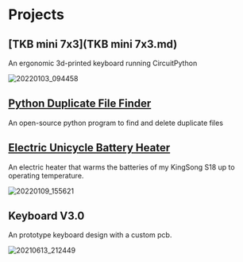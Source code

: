 # Projects

## [TKB mini 7x3](TKB mini 7x3.md)
An ergonomic 3d-printed keyboard running CircuitPython

![20220103_094458](https://user-images.githubusercontent.com/95006894/148976400-9adbce1c-b63f-4ca7-ba45-499df5c862ff.jpg)

## [Python Duplicate File Finder](https://github.com/Kryomatix/duplicate-file-finder)
An open-source python program to find and delete duplicate files

## [Electric Unicycle Battery Heater](unicycle-heater.md)
An electric heater that warms the batteries of my KingSong S18 up to operating temperature.

![20220109_155621](https://user-images.githubusercontent.com/95006894/148976525-a588966f-f8e3-496a-9509-2ad3b729e0c4.jpg)

## Keyboard V3.0
An prototype keyboard design with a custom pcb.

![20210613_212449](https://user-images.githubusercontent.com/95006894/148976902-b436e58f-45c4-4917-a63c-a8cf9649ce86.jpg)
